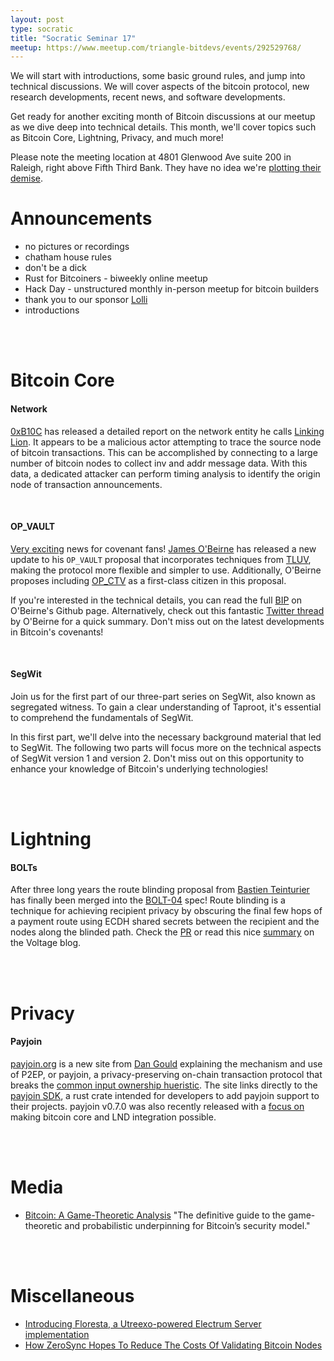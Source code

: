 ```yaml
---
layout: post
type: socratic
title: "Socratic Seminar 17"
meetup: https://www.meetup.com/triangle-bitdevs/events/292529768/
---
```


We will start with introductions, some basic ground rules, and jump into technical discussions. We will cover aspects of the bitcoin protocol, new research developments, recent news, and
software developments.

Get ready for another exciting month of Bitcoin discussions at our meetup as we dive deep into technical details. This month, we'll cover topics such as Bitcoin Core, Lightning, Privacy, and much more!

Please note the meeting location at 4801 Glenwood Ave suite 200 in Raleigh, right above Fifth Third Bank. They have no idea we're [plotting their demise](https://upload.wikimedia.org/wikipedia/en/1/11/Disaster_Girl.jpg).

# Announcements

- no pictures or recordings
- chatham house rules
- don't be a dick
- Rust for Bitcoiners - biweekly online meetup
- Hack Day - unstructured monthly in-person meetup for bitcoin builders
- thank you to our sponsor [Lolli](https://preview.page.link/link.lolli.com/3T8iPrE5gPKVDc5i7)
- introductions

<br><br>

# Bitcoin Core

#### Network
[0xB10C](https://github.com/0xB10C) has released a detailed report on the network entity he calls [Linking Lion](https://b10c.me/observations/06-linkinglion/). It appears to be a malicious actor attempting to trace the source node of bitcoin transactions. This can be accomplished by connecting to a large number of bitcoin nodes to collect inv and addr message data. With this data, a dedicated attacker can perform timing analysis to identify the origin node of transaction announcements.

<br>

#### OP_VAULT
[Very exciting](https://i.imgur.com/y1cnodp.gif) news for covenant fans! [James O'Beirne](https://github.com/jamesob) has released a new update to his `OP_VAULT` proposal that incorporates techniques from [TLUV](https://lists.linuxfoundation.org/pipermail/bitcoin-dev/2021-September/019419.html), making the protocol more flexible and simpler to use. Additionally, O'Beirne proposes including [OP_CTV](https://bitcoinops.org/en/topics/op_checktemplateverify/) as a first-class citizen in this proposal.

If you're interested in the technical details, you can read the full [BIP](https://github.com/jamesob/bips/blob/jamesob-23-02-opvault/bip-0345.mediawiki) on O'Beirne's Github page. Alternatively, check out this fantastic [Twitter thread](https://twitter.com/jamesob/status/1639019107432513537) by O'Beirne for a quick summary. Don't miss out on the latest developments in Bitcoin's covenants!

<br>

#### SegWit
Join us for the first part of our three-part series on SegWit, also known as segregated witness. To gain a clear understanding of Taproot, it's essential to comprehend the fundamentals of SegWit.

In this first part, we'll delve into the necessary background material that led to SegWit. The following two parts will focus more on the technical aspects of SegWit version 1 and version 2. Don't miss out on this opportunity to enhance your knowledge of Bitcoin's underlying technologies!


<br><br>


# Lightning
#### BOLTs
After three long years the route blinding proposal from [Bastien Teinturier](https://github.com/t-bast) has finally been merged into the [BOLT-04](https://github.com/lightning/bolts/blob/master/04-onion-routing.md#route-blinding) spec! Route blinding is a technique for achieving recipient privacy by obscuring the final few hops of a payment route using ECDH shared secrets between the recipient and the nodes along the blinded path. Check the [PR](https://github.com/lightning/bolts/pull/765) or read this nice [summary](https://voltage.cloud/blog/lightning-network-faq/what-are-blinded-paths-and-how-do-they-work/) on the Voltage blog.


<br><br>

# Privacy
#### Payjoin
[payjoin.org](https://payjoin.org) is a new site from [Dan Gould](https://github.com/dangould) explaining the mechanism and use of P2EP, or payjoin, a privacy-preserving on-chain transaction protocol that breaks the [common input ownership hueristic](https://river.com/learn/terms/c/common-input-ownership-heuristic/). The site links directly to the [payjoin SDK](https://github.com/payjoin/payjoin), a rust crate intended for developers to add payjoin support to their projects. payjoin v0.7.0 was also recently released with a [focus on](https://twitter.com/bitgould/status/1640747143823515648) making bitcoin core and LND integration possible.


<br><br>


# Media
* [Bitcoin: A Game-Theoretic Analysis](https://www.degruyter.com/document/doi/10.1515/9783110772845/html#overview)
"The definitive guide to the game-theoretic and probabilistic underpinning for Bitcoin’s security model."

<br><br>

# Miscellaneous
- [Introducing Floresta, a Utreexo-powered Electrum Server implementation](https://medium.com/vinteum-org/introducing-floresta-an-utreexo-powered-electrum-server-implementation-60feba8e179d)
- [How ZeroSync Hopes To Reduce The Costs Of Validating Bitcoin Nodes](https://bitcoinmagazine.com/technical/zerosync-reduces-bitcoin-node-validation)

